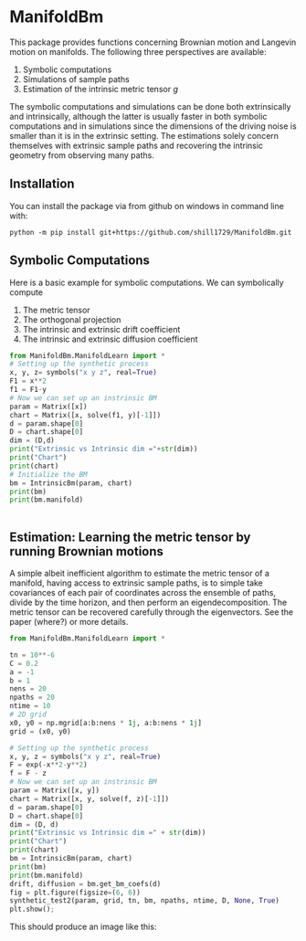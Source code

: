 # ManifoldBm
This package provides functions concerning Brownian motion
and Langevin motion on manifolds. The following three
perspectives are available:

1. Symbolic computations
2. Simulations of sample paths
3. Estimation of the intrinsic metric tensor $g$

The symbolic computations and simulations can be done both
extrinsically and intrinsically, although the latter is usually
faster in both symbolic computations and in simulations since the
dimensions of the driving noise is smaller than it is in the extrinsic
setting. The estimations solely concern themselves with extrinsic sample paths
and recovering the intrinsic geometry from observing many paths.

## Installation

You can install the package via from github on windows in command line with:

``` 
python -m pip install git+https://github.com/shill1729/ManifoldBm.git
```

## Symbolic Computations
Here is a basic example for symbolic computations. We can
symbolically compute
1. The metric tensor
2. The orthogonal projection
3. The intrinsic and extrinsic drift coefficient
4. The intrinsic and extrinsic diffusion coefficient
```python
from ManifoldBm.ManifoldLearn import *
# Setting up the synthetic process
x, y, z= symbols("x y z", real=True)
F1 = x**2
f1 = F1-y
# Now we can set up an instrinsic BM
param = Matrix([x])
chart = Matrix([x, solve(f1, y)[-1]])
d = param.shape[0]
D = chart.shape[0]
dim = (D,d)
print("Extrinsic vs Intrinsic dim ="+str(dim))
print("Chart")
print(chart)
# Initialize the BM
bm = IntrinsicBm(param, chart)
print(bm)
print(bm.manifold)
    
```

## Estimation: Learning the metric tensor by running Brownian motions
A simple albeit inefficient algorithm to estimate the metric 
tensor of a manifold, having access to extrinsic sample paths, is
to simple take covariances of each pair of coordinates across the 
ensemble of paths, divide by the time horizon, and then perform an
eigendecomposition. The metric tensor can be recovered carefully through
the eigenvectors. See the paper (where?) or more details.

```python
from ManifoldBm.ManifoldLearn import *

tn = 10**-6
C = 0.2
a = -1
b = 1
nens = 20
npaths = 20
ntime = 10
# 2D grid
x0, y0 = np.mgrid[a:b:nens * 1j, a:b:nens * 1j]
grid = (x0, y0)

# Setting up the synthetic process
x, y, z = symbols("x y z", real=True)
F = exp(-x**2-y**2)
f = F - z
# Now we can set up an instrinsic BM
param = Matrix([x, y])
chart = Matrix([x, y, solve(f, z)[-1]])
d = param.shape[0]
D = chart.shape[0]
dim = (D, d)
print("Extrinsic vs Intrinsic dim =" + str(dim))
print("Chart")
print(chart)
bm = IntrinsicBm(param, chart)
print(bm)
print(bm.manifold)
drift, diffusion = bm.get_bm_coefs(d)
fig = plt.figure(figsize=(6, 6))
synthetic_test2(param, grid, tn, bm, npaths, ntime, D, None, True)
plt.show();

```
This should produce an image like this:




